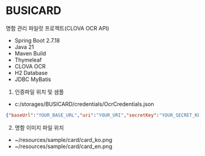 # BUSICARD
명함 관리 파일럿 프로젝트(CLOVA OCR API)

- Spring Boot 2.7.18
- Java 21
- Maven Build
- Thymeleaf
- CLOVA OCR
- H2 Database
- JDBC MyBatis

1. 인증파일 위치 및 샘플
- c:/storages/BUSICARD/credentials/OcrCredentials.json
```json
{"baseUrl":"YOUR_BASE_URL","uri":"YOUR_URI","secretKey":"YOUR_SECRET_KEY"}
```

2. 명함 이미지 파일 위치
- ~/resources/sample/card/card_ko.png
- ~/resources/sample/card/card_en.png
